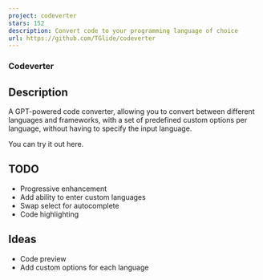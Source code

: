 ```yaml
---
project: codeverter
stars: 152
description: Convert code to your programming language of choice
url: https://github.com/TGlide/codeverter
---
```


### Codeverter

Description
-----------

A GPT-powered code converter, allowing you to convert between different languages and frameworks, with a set of predefined custom options per language, without having to specify the input language.

You can try it out here.

TODO
----

-   Progressive enhancement
-   Add ability to enter custom languages
-   Swap select for autocomplete
-   Code highlighting

Ideas
-----

-   Code preview
-   Add custom options for each language
